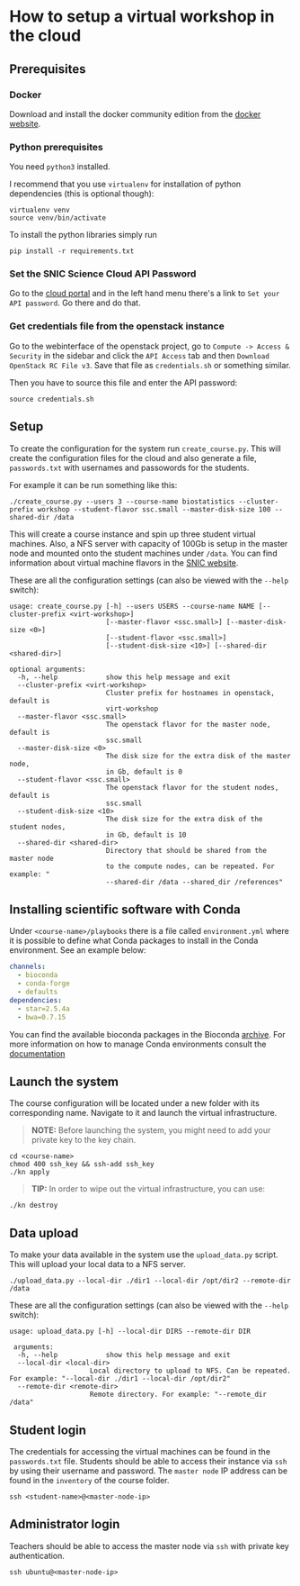 # How to setup a virtual workshop in the cloud


## Prerequisites


### Docker

Download and install the docker community edition from the [docker
website][dockerwebsite].


### Python prerequisites

You need `python3` installed.

I recommend that you use `virtualenv` for installation of python dependencies
(this is optional though):

    virtualenv venv
    source venv/bin/activate


To install the python libraries simply run


    pip install -r requirements.txt

### Set the SNIC Science Cloud API Password

Go to the [cloud portal][cloud-portal] and in the left hand menu there's a
link to `Set your API password`. Go there and do that.


### Get credentials file from the openstack instance

Go to the webinterface of the openstack project, go to `Compute -> Access &
Security` in the sidebar and click the `API Access` tab and then `Download
OpenStack RC File v3`. Save that file as `credentials.sh` or something
similar.

Then you have to source this file and enter the API password:

    source credentials.sh


## Setup

To create the configuration for the system run `create_course.py`. This will
create the configuration files for the cloud and also generate a file,
`passwords.txt` with usernames and passowords for the students.

For example it can be run something like this:

    ./create_course.py --users 3 --course-name biostatistics --cluster-prefix workshop --student-flavor ssc.small --master-disk-size 100 --shared-dir /data

This will create a course instance and spin up three student virtual machines. Also, a NFS server with capacity of 100Gb is setup in the master node and mounted onto the student machines under `/data`. You can find information about virtual machine flavors in the [SNIC website][snic].

These are all the configuration settings (can also be viewed with the `--help` switch):


	usage: create_course.py [-h] --users USERS --course-name NAME [--cluster-prefix <virt-workshop>]
							[--master-flavor <ssc.small>] [--master-disk-size <0>]
							[--student-flavor <ssc.small>]
							[--student-disk-size <10>] [--shared-dir <shared-dir>]        

	optional arguments:
	  -h, --help            show this help message and exit
	  --cluster-prefix <virt-workshop>
							Cluster prefix for hostnames in openstack, default is
							virt-workshop
	  --master-flavor <ssc.small>
							The openstack flavor for the master node, default is
							ssc.small
	  --master-disk-size <0>
							The disk size for the extra disk of the master node,
							in Gb, default is 0
	  --student-flavor <ssc.small>
							The openstack flavor for the student nodes, default is
							ssc.small
	  --student-disk-size <10>
							The disk size for the extra disk of the student nodes,
							in Gb, default is 10
	  --shared-dir <shared-dir>
							Directory that should be shared from the master node
							to the compute nodes, can be repeated. For example: "
							--shared-dir /data --shared_dir /references"

## Installing scientific software with Conda

Under `<course-name>/playbooks` there is a file called `environment.yml` where it is possible to define what Conda packages to install in the Conda environment. See an example below:

```YAML
channels:
  - bioconda
  - conda-forge
  - defaults
dependencies:
  - star=2.5.4a
  - bwa=0.7.15
```

You can find the available bioconda packages in the Bioconda [archive][bio]. For more information on how to manage Conda environments consult the [documentation][conda]

## Launch the system

The course configuration will be located under a new folder with its corresponding name. Navigate to it and launch the virtual infrastructure.

> **NOTE:** Before launching the system, you might need to add your private key to the key chain.

    cd <course-name>
    chmod 400 ssh_key && ssh-add ssh_key
    ./kn apply

> **TIP:** In order to wipe out the virtual infrastructure, you can use:

    ./kn destroy


## Data upload

To make your data available in the system use the `upload_data.py` script. This will upload your local data to a NFS server.

    ./upload_data.py --local-dir ./dir1 --local-dir /opt/dir2 --remote-dir /data

These are all the configuration settings (can also be viewed with the `--help` switch):

	usage: upload_data.py [-h] --local-dir DIRS --remote-dir DIR

	 arguments:
	  -h, --help            show this help message and exit
	  --local-dir <local-dir>
						Local directory to upload to NFS. Can be repeated. For example: "--local-dir ./dir1 --local-dir /opt/dir2"
	  --remote-dir <remote-dir>
						Remote directory. For example: "--remote_dir /data"

## Student login

The credentials for accessing the virtual machines can be found in the `passwords.txt` file. Students should be able to access their instance via `ssh` by using their username and password. The `master node` IP address can be found in the `inventory` of the course folder.

    ssh <student-name>@<master-node-ip>
    
## Administrator login
Teachers should be able to access the master node via `ssh` with private key authentication.

    ssh ubuntu@<master-node-ip>

[dockerwebsite]: https://www.docker.com/community-edition "The docker website"
[cloud-portal]: https://cloud.snic.se/ "SNIC Cloud Portal"
[conda]: https://conda.io/docs/user-guide/tasks/manage-environments.html#creating-an-environment-file-manually "Conda environments docs"
[bio]: https://bioconda.github.io/recipes.html# "Bioconda archive"
[snic]: https://cloud.snic.se/index.php/instances/ "SNIC machine flavors"
